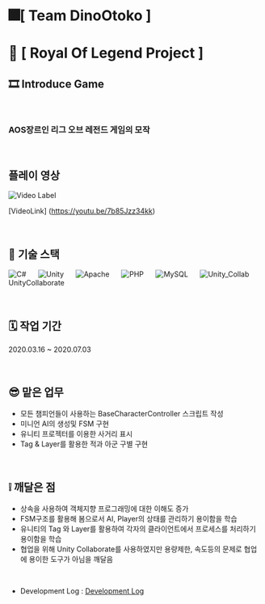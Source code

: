 # 🎆[ **Team DinoOtoko** ]

#
# 💾 [ **Royal Of Legend Project** ]
## 🎞️ **Introduce Game**
&nbsp;
### AOS장르인 리그 오브 레전드 게임의 모작

&nbsp;
## 플레이 영상
![Video Label](http://img.youtube.com/vi/7b85Jzz34kk/0.jpg)

[VideoLink] (https://youtu.be/7b85Jzz34kk)
&nbsp;

&nbsp;

## 🔧 기술 스택
![C#](https://img.shields.io/badge/c%23-%23239120.svg?style=for-the-badge&logo=c-sharp&logoColor=white)
&nbsp;&nbsp;&nbsp;&nbsp;
![Unity](https://img.shields.io/badge/unity-%23000000.svg?style=for-the-badge&logo=unity&logoColor=white)
&nbsp;&nbsp;&nbsp;&nbsp;
![Apache](https://img.shields.io/badge/apache-%23D42029.svg?style=for-the-badge&logo=apache&logoColor=white)
&nbsp;&nbsp;&nbsp;&nbsp;
![PHP](https://img.shields.io/badge/php-%23777BB4.svg?style=for-the-badge&logo=php&logoColor=white)
&nbsp;&nbsp;&nbsp;&nbsp;
![MySQL](https://img.shields.io/badge/mysql-%2300f.svg?style=for-the-badge&logo=mysql&logoColor=white)
&nbsp;&nbsp;&nbsp;&nbsp;
![Unity_Collab](https://github.com/whdgns9877/RoyalOfLegend/assets/49630123/62beb077-f0a3-445f-9fa2-889d0664a53c) UnityCollaborate
&nbsp;

&nbsp;

## 🗓️ 작업 기간
2020.03.16 ~ 2020.07.03

&nbsp;

## 😎 맡은 업무
* 모든 챔피언들이 사용하는 BaseCharacterController 스크립트 작성
* 미니언 AI의 생성및 FSM 구현
* 유니티 프로젝터를 이용한 사거리 표시
* Tag & Layer를 활용한 적과 아군 구별 구현

&nbsp;

## ❕ 깨달은 점
* 상속을 사용하여 객체지향 프로그래밍에 대한 이해도 증가
* FSM구조를 활용해 봄으로서 AI, Player의 상태를 관리하기 용이함을 학습
* 유니티의 Tag 와 Layer를 활용하여 각자의 클라이언트에서 프로세스를 처리하기 용이함을 학습
* 협업을 위해 Unity Collaborate를 사용하였지만 용량제한, 속도등의 문제로 협업에 용이한 도구가 아님을 깨달음

&nbsp;

* Development Log : [Development Log](https://blog.naver.com/whdgns9877/221978358398)

